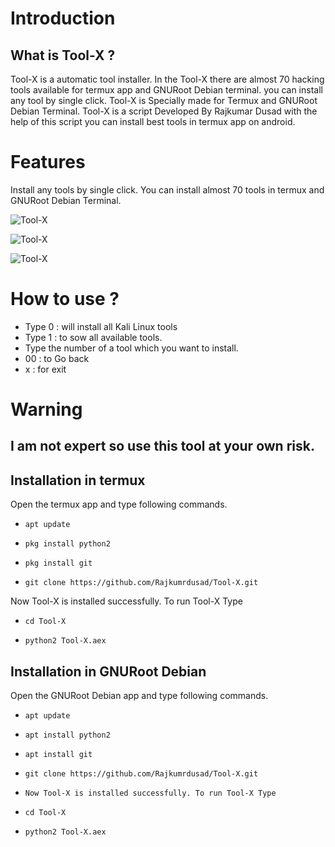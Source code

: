 
# Introduction

## What is Tool-X ?

Tool-X is a automatic tool installer. In the Tool-X there are almost 70 hacking tools available for termux app and GNURoot Debian terminal. you can install any tool by single click. Tool-X is Specially made for Termux and GNURoot Debian Terminal. Tool-X is a script Developed By Rajkumar Dusad with the help of this script you can install best tools in termux app on android.

# Features

Install any tools by single click. You can install almost 70 tools in termux and GNURoot Debian Terminal.

![Tool-X](https://github.com/Rajkumrdusad/Tool-X/blob/master/.sc/Screenshot_2017-11-06-18-58-11.png)

![Tool-X]()

![Tool-X]()

# How to use ?
- Type 0 : will install all Kali Linux tools
- Type 1 : to sow all available tools.
- Type the number of a tool which you want to install.
- 00 : to Go back
- x : for exit

# Warning

## I am not expert so use this tool at your own risk.

## Installation in termux

Open the termux app and type following commands.

* `apt update`

* `pkg install python2`

* `pkg install git`

* `git clone https://github.com/Rajkumrdusad/Tool-X.git`


Now Tool-X is installed successfully. To run Tool-X Type

* `cd Tool-X`

* `python2 Tool-X.aex`

## Installation in GNURoot Debian


Open the GNURoot Debian app and type following commands.

* `apt update`

* `apt install python2`

* `apt install git`

* `git clone https://github.com/Rajkumrdusad/Tool-X.git`


* `Now Tool-X is installed successfully. To run Tool-X Type`

* `cd Tool-X`

* `python2 Tool-X.aex`

